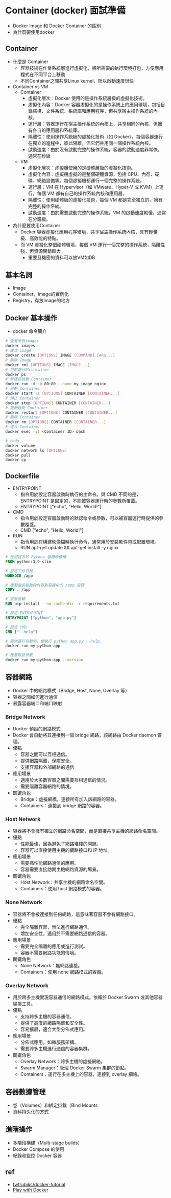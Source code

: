 # Container (docker) 面試準備

* Docker Image 和 Docker Container 的區別
* 為什麼要使用docker

## Container
* 什麼是 Container
  * 容器技術在作業系統層進行虛擬化，將所需要的執行環境打包，方便應用程式在不同平台上移動
  * 不同Container之間共享Linux kernel，所以啟動速度很快
* Container vs VM
  * Container
    * 虛擬化層次：Docker 使用的是操作系統層級的虛擬化技術。
    * 虛擬化內容：Docker 容器虛擬化的是操作系統上的應用環境，包括目錄結構、文件系統、系統庫和應用程序，但共享宿主操作系統的內核。
    * 運行層：容器運行在宿主操作系統的內核上，共享相同的內核，但擁有各自的應用層和系統庫。
    * 隔離性：使用操作系統級的虛擬化技術（如 Docker），每個容器運行在獨立的進程中，彼此隔離，但它們共用同一個操作系統內核。
    * 啟動速度：由於沒有啟動完整的操作系統，容器的啟動速度非常快，通常在秒級
  * VM
    * 虛擬化層次：虛擬機使用的是硬體層級的虛擬化技術。
    * 虛擬化內容：虛擬機虛擬的是整個硬體資源，包括 CPU、內存、硬碟、網絡設備等。每個虛擬機都運行一個完整的操作系統。
    * 運行層：VM 在 Hypervisor（如 VMware、Hyper-V 或 KVM）上運行，每個 VM 都有自己的操作系統內核和應用層。
    * 隔離性：使用硬體級的虛擬化技術，每個 VM 都是完全獨立的，擁有完整的操作系統。
    * 啟動速度：由於需要啟動完整的操作系統，VM 的啟動速度較慢，通常在分鐘級。
* 為什麼要使用Container
  * Docker 容器虛擬化應用程序環境，共享宿主操作系統內核，具有輕量級、高效能的特點。
  * 而 VM 虛擬化整個硬體環境，每個 VM 運行一個完整的操作系統，隔離性強，但資源開銷較大。
    * 重要且機密的資料可以放VM如DB
## 基本名詞
* Image
* Container，image的實例化
* Registry，存放image的地方

## Docker 基本操作
* docker 命令簡介
``` sh
# 查看所有images
docker images
# 建立 image
docker create [OPTIONS] IMAGE [COMMAND] [ARG...]
# 刪除 Image
docker rmi [OPTIONS] IMAGE [IMAGE...]
# 目前運行的container
docker ps
# 新建並啟動 Container
docker run -d -p 80:80 --name my_image nginx
# 啟動 Container
docker start -a [OPTIONS] CONTAINER [CONTAINER...]
# 停止 Container
docker stop [OPTIONS] CONTAINER [CONTAINER...]
# 重新啟動 Container
docker restart [OPTIONS] CONTAINER [CONTAINER...]
# 删除 Container
docker rm [OPTIONS] CONTAINER [CONTAINER...]
# 進入 Container
docker exec -it <Container ID> bash

# todo
docker volume
docker network ls [OPTIONS]
docker pull
docker cp 
```
## Dockerfile
* ENTRYPOINT
  * 指令用於設定容器啟動時執行的主命令。與 CMD 不同的是，ENTRYPOINT 是固定的，不能被容器運行時的參數所覆蓋。
  * ENTRYPOINT ["echo", "Hello, World!"]
* CMD
  * 指令用於設定容器啟動時的默認命令或參數，可以被容器運行時提供的參數覆蓋。
  * CMD ["echo", "Hello, World!"]
* RUN
  * 指令用於在構建映像檔時執行命令，通常用於安裝軟件包或配置環境。
  * RUN apt-get update && apt-get install -y nginx

``` Dockerfile
# 使用官方的 Python 基礎映像檔
FROM python:3.9-slim

# 設定工作目錄
WORKDIR /app

# 複製當前目錄的內容到容器中的 /app 目錄
COPY . /app

# 安裝依賴
RUN pip install --no-cache-dir -r requirements.txt

# 設定 ENTRYPOINT
ENTRYPOINT ["python", "app.py"]

# 設定 CMD
CMD ["--help"]

```

``` sh
# 當你運行容器時，會執行 python app.py --help。
docker run my-python-app

# 覆蓋默認參數
docker run my-python-app --version
```

## 容器網路
* Docker 中的網路模式（Bridge, Host, None, Overlay 等）
* 容器之間如何進行通信
* 暴露容器端口和端口映射
### Bridge Network
* Docker 預設的網路模式
* Docker 會自動將其連接到一個 bridge 網路，該網路由 Docker daemon 管理。
* 優點
  * 容器之間可以互相通信。
  * 提供網路隔離，保障安全。
  * 支援容器和外部網路的通信
* 應用場景
  * 適用於大多數容器之間需要互相通信的情況。
  * 需要隔離容器網路的情境。
* 關鍵角色
  * Bridge：虛擬網橋，連接所有加入該網路的容器。
  * Containers：連接到 bridge 網路的容器。
### Host Network
* 容器將不會擁有獨立的網路命名空間，而是直接共享主機的網路命名空間。
* 優點
  * 性能最佳，因為避免了網路堆棧的開銷。
  * 容器可以直接使用主機的網路接口和 IP 地址。
* 應用場景
  * 需要高性能網路通信的應用。
  * 容器需要直接訪問主機網路資源的場景。
* 關鍵角色
  * Host Network：共享主機的網路命名空間。
  * Containers：使用 host 網路模式的容器。
### None Network
* 容器將不會被連接到任何網路，這意味著容器不會有網路接口。
* 優點
  * 完全隔離容器，無法進行網路通信。
  * 增加安全性，適用於不需要網路通信的容器。
* 應用場景
  * 需要完全隔離的應用或進行測試。
  * 容器不需要網路功能的情境。
* 關鍵角色
  * None Network：無網路連接。
  * Containers：使用 none 網路模式的容器。
### Overlay Network
* 用於跨多主機實現容器通信的網路模式。依賴於 Docker Swarm 或其他容器編排工具。
* 優點
  * 支持跨多主機的容器通信。
  * 提供了高度的網路隔離和安全性。
  * 容易擴展，適合大型分佈式應用。
* 應用場景
  * 分佈式應用，如微服務架構。
  * 需要跨多主機進行通信的容器集群。
* 關鍵角色
  * Overlay Network：跨多主機的虛擬網絡。
  * Swarm Manager：管理 Docker Swarm 集群的節點。
  * Containers：運行在多主機上的容器，連接到 overlay 網絡。

## 容器數據管理
* 卷（Volumes）和綁定掛載（Bind Mounts
* 資料持久化的方式

## 進階操作
* 多階段構建（Multi-stage builds）
* Docker Compose 的使用
* 紀錄和監控 Docker 容器


## ref
* [twtrubiks/docker-tutorial](https://github.com/twtrubiks/docker-tutorial)
* [Play with Docker](https://www.docker.com/play-with-docker/)